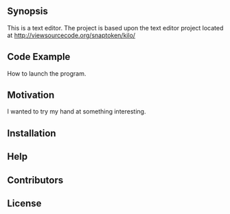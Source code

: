 ## Synopsis

This is a text editor. The project is based upon the text editor project located at http://viewsourcecode.org/snaptoken/kilo/

## Code Example

How to launch the program.

## Motivation

I wanted to try my hand at something interesting.

## Installation

## Help


## Contributors

## License


 
